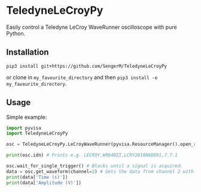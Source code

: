 # TeledyneLeCroyPy

Easily control a Teledyne LeCroy WaveRunner oscilloscope with pure Python. 

## Installation

```
pip3 install git+https://github.com/SengerM/TeledyneLeCroyPy
```
or clone in `my_favourite_directory` and then `pip3 install -e my_favourite_directory`.

## Usage

Simple example:
```Python
import pyvisa
import TeledyneLeCroyPy

osc = TeledyneLeCroyPy.LeCroyWaveRunner(pyvisa.ResourceManager().open_resource('USB0::bla::bla::bla::INSTR'))

print(osc.idn) # Prints e.g. LECROY,WR640ZI,LCRY2810N60091,7.7.1

osc.wait_for_single_trigger() # Blocks until a signal is acquired.
data = osc.get_waveform(channel=2) # Gets the data from channel 2 with the proper scaling to volts.
print(data['Time (s)'])
print(data['Amplitude (V)'])
```
